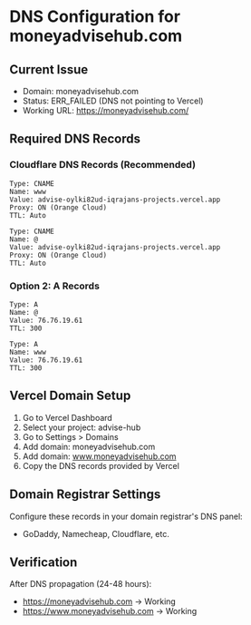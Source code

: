 # DNS Configuration for moneyadvisehub.com

## Current Issue
- Domain: moneyadvisehub.com
- Status: ERR_FAILED (DNS not pointing to Vercel)
- Working URL: https://moneyadvisehub.com/

## Required DNS Records

### Cloudflare DNS Records (Recommended)
```
Type: CNAME
Name: www
Value: advise-oylki82ud-iqrajans-projects.vercel.app
Proxy: ON (Orange Cloud)
TTL: Auto

Type: CNAME  
Name: @
Value: advise-oylki82ud-iqrajans-projects.vercel.app
Proxy: ON (Orange Cloud)
TTL: Auto
```

### Option 2: A Records
```
Type: A
Name: @
Value: 76.76.19.61
TTL: 300

Type: A
Name: www
Value: 76.76.19.61
TTL: 300
```

## Vercel Domain Setup
1. Go to Vercel Dashboard
2. Select your project: advise-hub
3. Go to Settings > Domains
4. Add domain: moneyadvisehub.com
5. Add domain: www.moneyadvisehub.com
6. Copy the DNS records provided by Vercel

## Domain Registrar Settings
Configure these records in your domain registrar's DNS panel:
- GoDaddy, Namecheap, Cloudflare, etc.

## Verification
After DNS propagation (24-48 hours):
- https://moneyadvisehub.com → Working
- https://www.moneyadvisehub.com → Working